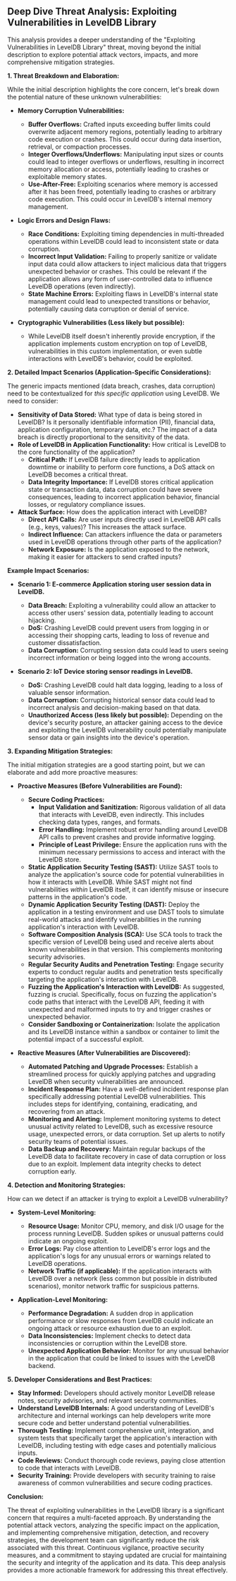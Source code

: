 ## Deep Dive Threat Analysis: Exploiting Vulnerabilities in LevelDB Library

This analysis provides a deeper understanding of the "Exploiting Vulnerabilities in LevelDB Library" threat, moving beyond the initial description to explore potential attack vectors, impacts, and more comprehensive mitigation strategies.

**1. Threat Breakdown and Elaboration:**

While the initial description highlights the core concern, let's break down the potential nature of these unknown vulnerabilities:

* **Memory Corruption Vulnerabilities:**
    * **Buffer Overflows:**  Crafted inputs exceeding buffer limits could overwrite adjacent memory regions, potentially leading to arbitrary code execution or crashes. This could occur during data insertion, retrieval, or compaction processes.
    * **Integer Overflows/Underflows:**  Manipulating input sizes or counts could lead to integer overflows or underflows, resulting in incorrect memory allocation or access, potentially leading to crashes or exploitable memory states.
    * **Use-After-Free:**  Exploiting scenarios where memory is accessed after it has been freed, potentially leading to crashes or arbitrary code execution. This could occur in LevelDB's internal memory management.

* **Logic Errors and Design Flaws:**
    * **Race Conditions:**  Exploiting timing dependencies in multi-threaded operations within LevelDB could lead to inconsistent state or data corruption.
    * **Incorrect Input Validation:**  Failing to properly sanitize or validate input data could allow attackers to inject malicious data that triggers unexpected behavior or crashes. This could be relevant if the application allows any form of user-controlled data to influence LevelDB operations (even indirectly).
    * **State Machine Errors:**  Exploiting flaws in LevelDB's internal state management could lead to unexpected transitions or behavior, potentially causing data corruption or denial of service.

* **Cryptographic Vulnerabilities (Less likely but possible):**
    * While LevelDB itself doesn't inherently provide encryption, if the application implements custom encryption on top of LevelDB, vulnerabilities in this custom implementation, or even subtle interactions with LevelDB's behavior, could be exploited.

**2. Detailed Impact Scenarios (Application-Specific Considerations):**

The generic impacts mentioned (data breach, crashes, data corruption) need to be contextualized for *this specific application* using LevelDB. We need to consider:

* **Sensitivity of Data Stored:** What type of data is being stored in LevelDB? Is it personally identifiable information (PII), financial data, application configuration, temporary data, etc.? The impact of a data breach is directly proportional to the sensitivity of the data.
* **Role of LevelDB in Application Functionality:** How critical is LevelDB to the core functionality of the application?
    * **Critical Path:** If LevelDB failure directly leads to application downtime or inability to perform core functions, a DoS attack on LevelDB becomes a critical threat.
    * **Data Integrity Importance:** If LevelDB stores critical application state or transaction data, data corruption could have severe consequences, leading to incorrect application behavior, financial losses, or regulatory compliance issues.
* **Attack Surface:** How does the application interact with LevelDB?
    * **Direct API Calls:** Are user inputs directly used in LevelDB API calls (e.g., keys, values)? This increases the attack surface.
    * **Indirect Influence:** Can attackers influence the data or parameters used in LevelDB operations through other parts of the application?
    * **Network Exposure:** Is the application exposed to the network, making it easier for attackers to send crafted inputs?

**Example Impact Scenarios:**

* **Scenario 1: E-commerce Application storing user session data in LevelDB.**
    * **Data Breach:** Exploiting a vulnerability could allow an attacker to access other users' session data, potentially leading to account hijacking.
    * **DoS:** Crashing LevelDB could prevent users from logging in or accessing their shopping carts, leading to loss of revenue and customer dissatisfaction.
    * **Data Corruption:** Corrupting session data could lead to users seeing incorrect information or being logged into the wrong accounts.

* **Scenario 2: IoT Device storing sensor readings in LevelDB.**
    * **DoS:** Crashing LevelDB could halt data logging, leading to a loss of valuable sensor information.
    * **Data Corruption:** Corrupting historical sensor data could lead to incorrect analysis and decision-making based on that data.
    * **Unauthorized Access (less likely but possible):**  Depending on the device's security posture, an attacker gaining access to the device and exploiting the LevelDB vulnerability could potentially manipulate sensor data or gain insights into the device's operation.

**3. Expanding Mitigation Strategies:**

The initial mitigation strategies are a good starting point, but we can elaborate and add more proactive measures:

* **Proactive Measures (Before Vulnerabilities are Found):**
    * **Secure Coding Practices:**
        * **Input Validation and Sanitization:**  Rigorous validation of all data that interacts with LevelDB, even indirectly. This includes checking data types, ranges, and formats.
        * **Error Handling:** Implement robust error handling around LevelDB API calls to prevent crashes and provide informative logging.
        * **Principle of Least Privilege:**  Ensure the application runs with the minimum necessary permissions to access and interact with the LevelDB store.
    * **Static Application Security Testing (SAST):** Utilize SAST tools to analyze the application's source code for potential vulnerabilities in how it interacts with LevelDB. While SAST might not find vulnerabilities *within* LevelDB itself, it can identify misuse or insecure patterns in the application's code.
    * **Dynamic Application Security Testing (DAST):**  Deploy the application in a testing environment and use DAST tools to simulate real-world attacks and identify vulnerabilities in the running application's interaction with LevelDB.
    * **Software Composition Analysis (SCA):**  Use SCA tools to track the specific version of LevelDB being used and receive alerts about known vulnerabilities in that version. This complements monitoring security advisories.
    * **Regular Security Audits and Penetration Testing:**  Engage security experts to conduct regular audits and penetration tests specifically targeting the application's interaction with LevelDB.
    * **Fuzzing the Application's Interaction with LevelDB:**  As suggested, fuzzing is crucial. Specifically, focus on fuzzing the application's code paths that interact with the LevelDB API, feeding it with unexpected and malformed inputs to try and trigger crashes or unexpected behavior.
    * **Consider Sandboxing or Containerization:**  Isolate the application and its LevelDB instance within a sandbox or container to limit the potential impact of a successful exploit.

* **Reactive Measures (After Vulnerabilities are Discovered):**
    * **Automated Patching and Upgrade Processes:**  Establish a streamlined process for quickly applying patches and upgrading LevelDB when security vulnerabilities are announced.
    * **Incident Response Plan:**  Have a well-defined incident response plan specifically addressing potential LevelDB vulnerabilities. This includes steps for identifying, containing, eradicating, and recovering from an attack.
    * **Monitoring and Alerting:** Implement monitoring systems to detect unusual activity related to LevelDB, such as excessive resource usage, unexpected errors, or data corruption. Set up alerts to notify security teams of potential issues.
    * **Data Backup and Recovery:**  Maintain regular backups of the LevelDB data to facilitate recovery in case of data corruption or loss due to an exploit. Implement data integrity checks to detect corruption early.

**4. Detection and Monitoring Strategies:**

How can we detect if an attacker is trying to exploit a LevelDB vulnerability?

* **System-Level Monitoring:**
    * **Resource Usage:** Monitor CPU, memory, and disk I/O usage for the process running LevelDB. Sudden spikes or unusual patterns could indicate an ongoing exploit.
    * **Error Logs:**  Pay close attention to LevelDB's error logs and the application's logs for any unusual errors or warnings related to LevelDB operations.
    * **Network Traffic (if applicable):** If the application interacts with LevelDB over a network (less common but possible in distributed scenarios), monitor network traffic for suspicious patterns.

* **Application-Level Monitoring:**
    * **Performance Degradation:**  A sudden drop in application performance or slow responses from LevelDB could indicate an ongoing attack or resource exhaustion due to an exploit.
    * **Data Inconsistencies:** Implement checks to detect data inconsistencies or corruption within the LevelDB store.
    * **Unexpected Application Behavior:**  Monitor for any unusual behavior in the application that could be linked to issues with the LevelDB backend.

**5. Developer Considerations and Best Practices:**

* **Stay Informed:** Developers should actively monitor LevelDB release notes, security advisories, and relevant security communities.
* **Understand LevelDB Internals:**  A good understanding of LevelDB's architecture and internal workings can help developers write more secure code and better understand potential vulnerabilities.
* **Thorough Testing:**  Implement comprehensive unit, integration, and system tests that specifically target the application's interaction with LevelDB, including testing with edge cases and potentially malicious inputs.
* **Code Reviews:**  Conduct thorough code reviews, paying close attention to code that interacts with LevelDB.
* **Security Training:**  Provide developers with security training to raise awareness of common vulnerabilities and secure coding practices.

**Conclusion:**

The threat of exploiting vulnerabilities in the LevelDB library is a significant concern that requires a multi-faceted approach. By understanding the potential attack vectors, analyzing the specific impact on the application, and implementing comprehensive mitigation, detection, and recovery strategies, the development team can significantly reduce the risk associated with this threat. Continuous vigilance, proactive security measures, and a commitment to staying updated are crucial for maintaining the security and integrity of the application and its data. This deep analysis provides a more actionable framework for addressing this threat effectively.
